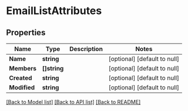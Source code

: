 # EmailListAttributes

## Properties
Name | Type | Description | Notes
------------ | ------------- | ------------- | -------------
**Name** | **string** |  | [optional] [default to null]
**Members** | **[]string** |  | [optional] [default to null]
**Created** | **string** |  | [optional] [default to null]
**Modified** | **string** |  | [optional] [default to null]

[[Back to Model list]](../README.md#documentation-for-models) [[Back to API list]](../README.md#documentation-for-api-endpoints) [[Back to README]](../README.md)

